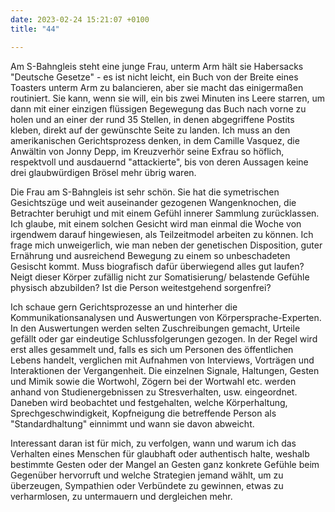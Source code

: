 ```yaml
---
date: 2023-02-24 15:21:07 +0100
title: "44"

---
```

Am S-Bahngleis steht eine junge Frau, unterm Arm hält sie Habersacks "Deutsche Gesetze" - es ist nicht leicht, ein Buch von der Breite eines Toasters unterm Arm zu balancieren, aber sie macht das einigermaßen routiniert. Sie kann, wenn sie will, ein bis zwei Minuten ins Leere starren, um dann mit einer einzigen flüssigen Begewegung das Buch nach vorne zu holen und an einer der rund 35 Stellen, in denen abgegriffene Postits kleben, direkt auf der gewünschte Seite zu landen. Ich muss an den amerikanischen Gerichtsprozess denken, in dem Camille Vasquez, die Anwältin von Jonny Depp, im Kreuzverhör seine Exfrau so höflich, respektvoll und ausdauernd "attackierte", bis von deren Aussagen keine drei glaubwürdigen Brösel mehr übrig waren. 

Die Frau am S-Bahngleis ist sehr schön. Sie hat die symetrischen Gesichtszüge und weit auseinander gezogenen Wangenknochen, die Betrachter beruhigt und mit einem Gefühl innerer Sammlung zurücklassen. Ich glaube, mit einem solchen Gesicht wird man einmal die Woche von irgendwem darauf hingewiesen, als Teilzeitmodel arbeiten zu können. Ich frage mich unweigerlich, wie man neben der genetischen Disposition, guter Ernährung und ausreichend Bewegung zu einem so unbeschadeten Gesischt kommt. Muss biografisch dafür überwiegend alles gut laufen? Neigt dieser Körper zufällig nicht zur Somatisierung/ belastende Gefühle physisch abzubilden? Ist die Person weitestgehend sorgenfrei?

Ich schaue gern Gerichtsprozesse an und hinterher die Kommunikationsanalysen und Auswertungen von Körpersprache-Experten. In den Auswertungen werden selten Zuschreibungen gemacht, Urteile gefällt oder gar eindeutige Schlussfolgerungen gezogen. In der Regel wird erst alles gesammelt und, falls es sich um Personen des öffentlichen Lebens handelt, verglichen mit Aufnahmen von Interviews, Vorträgen und Interaktionen der Vergangenheit. Die einzelnen Signale, Haltungen, Gesten und Mimik sowie die Wortwohl, Zögern bei der Wortwahl etc. werden anhand von Studienergebnissen zu Stresverhalten,  usw. eingeordnet. Daneben wird beobachtet und festgehalten, welche Körperhaltung, Sprechgeschwindigkeit, Kopfneigung die betreffende Person als "Standardhaltung" einnimmt und wann sie davon abweicht. 

Interessant daran ist für mich, zu verfolgen, wann und warum ich das Verhalten eines Menschen für glaubhaft oder authentisch halte, weshalb bestimmte Gesten oder der Mangel an Gesten ganz konkrete Gefühle beim Gegenüber hervorruft und welche Strategien jemand wählt, um zu überzeugen, Sympathien oder Verbündete zu gewinnen, etwas zu verharmlosen, zu untermauern und dergleichen mehr.
